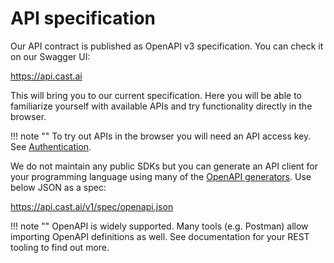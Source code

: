 # API specification

Our API contract is published as OpenAPI v3 specification. You can check it on our
Swagger UI:

<https://api.cast.ai>

This will bring you to our current specification. Here you will be able to familiarize yourself with available APIs
and try functionality directly in the browser.

!!! note ""
    To try out APIs in the browser you will need an API access key.
    See [Authentication](../api/authentication.md).

We do not maintain any public SDKs but you can generate an API client for your programming language using many of the [OpenAPI generators](https://openapi.tools/#sdk). Use below JSON as a spec:

<https://api.cast.ai/v1/spec/openapi.json>

!!! note ""
    OpenAPI is widely supported. Many tools (e.g. Postman) allow importing OpenAPI definitions as well. See
    documentation for your REST tooling to find out more.
